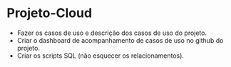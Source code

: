 # Projeto-Cloud
- Fazer os casos de uso e descrição dos casos de uso do projeto.
- Criar o dashboard de acompanhamento de casos de uso no github do projeto.
- Criar os scripts SQL (não esquecer os relacionamentos).
